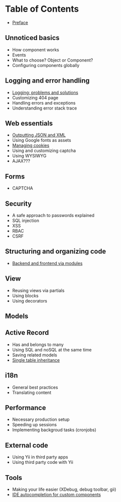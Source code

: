 Table of Contents
=================

- [Preface](preface.md)

Unnoticed basics
----------------

- How component works
- Events
- What to choose? Object or Component?
- Configuring components globally

Logging and error handling
--------------------------

- [Logging: problems and solutions](logging-problems-and-solutions.md)
- Customizing 404 page
- Handling errors and exceptions
- Understanding error stack trace

Web essentials
--------------

- [Outputting JSON and XML](response-formats.md)
- Using Google fonts as assets
- [Managing cookies](cookies.md)
- Using and customizing captcha
- Using WYSIWYG
- AJAX???

Forms
-----

- CAPTCHA

Security
--------

- A safe approach to passwords explained
- SQL injection
- XSS
- RBAC
- CSRF

Structuring and organizing code
-------------------------------

- [Backend and frontend via modules](structure-backend-frontend-modules.md)


View
----

- Reusing views via partials
- Using blocks
- Using decorators

Models
------


Active Record
-------------

- Has and belongs to many
- Using SQL and noSQL at the same time
- Saving related models
- [Single table inheritance](ar-single-table-inheritance.md)


i18n
----

- General best practices
- Translating content


Performance
-----------

- Necessary production setup
- Speeding up sessions
- Implementing backgroud tasks (cronjobs)

External code
-------------

- Using Yii in third party apps
- Using third party code with Yii

Tools
-----

- Making your life easier (XDebug, debug toolbar, gii)
- [IDE autocompletion for custom components](ide-autocompletion.md)
